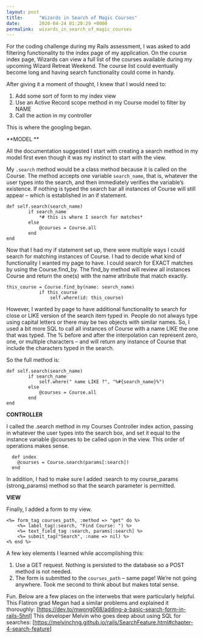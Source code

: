 ```yaml
---
layout: post
title:      "Wizards in Search of Magic Courses"
date:       2020-04-24 01:20:29 +0000
permalink:  wizards_in_search_of_magic_courses
---
```



For the coding challenge during my Rails assessment, I was asked to add filtering functionality to the index page of my application. On the course index page, Wizards can view a full list of the courses available during my upcoming Wizard Retreat Weekend. The course list could eventually become long and having search functionality could come in handy. 

After giving it a moment of thought, I knew that I would need to:
1. Add some sort of form to my index view
2. Use an Active Record scope method in my Course model to filter by NAME
3. Call the action in my controller

This is where the googling began. 

**MODEL **

All the documentation suggested I start with creating a search method in my model first even though it was my instinct to start with the view. 

My `.search` method would be a class method because it is called on the Course. The method accepts one variable `search_name`, that is, whatever the user types into the search, and then immediately verifies the variable’s existence. If nothing is typed the search bar all instances of Course will still appear – which is established in an if statement. 

```
def self.search(search_name)
        if search_name
            *# this is where I search for matches*
        else
            @courses = Course.all
        end
end
```

Now that I had my if statement set up, there were multiple ways I could search for matching instances of Course. I had to decide what kind of functionality I wanted my page to have. I could search for EXACT matches by using the Course.find_by. The find_by method will review all instances Course and return the one(s) with the name attribute that match exactly.  

```
this_course = Course.find_by(name: search_name)
            if this_course
                self.where(id: this_course)
```

However, I wanted by page to have additional functionality to search for close or LIKE version of the search item typed in. People do not always type using capital letters or there may be two objects with similar names. So, I used a bit more SQL to call all instances of Course with a name LIKE the one that was typed. The % before and after the interpolation can represent zero, one, or multiple characters – and will return any instance of Course that include the characters typed in the search. 

So the full method is: 

```
def self.search(search_name)
        if search_name
            self.where(" name LIKE ?", "%#{search_name}%")
        else
            @courses = Course.all
        end 
end
```

**CONTROLLER**
 
I called the .search method in my Courses Controller index action, passing in whatever the user types into the search box, and set it equal to the instance variable @courses to be called upon in the view. This order of operations makes sense. 

```
  def index
    @courses = Course.search(params[:search])
  end
```

In addition, I had to make sure I added :search to my course_params (strong_params) method so that the search parameter is permitted. 

**VIEW**

Finally, I added a form to my view. 

```
<%= form_tag courses_path, :method => "get" do %>
    <%= label_tag(:search, "Find Course: ") %>
    <%= text_field_tag :search, params[:search] %>
    <%= submit_tag("Search", :name => nil) %>
<% end %>
```

A few key elements I learned while accomplishing this: 
1.	Use a GET request. Nothing is persisted to the database so a POST method is not needed. 
2.	The form is submitted to the `courses_path` – same page! We’re not going anywhere. Took me second to think about but makes total sense. 

Fun. Below are a few places on the interwebs that were particularly helpful. 
This Flatiron grad Megan had a similar problems and explained it thoroughly: [https://dev.to/mwong068/adding-a-basic-search-form-in-rails-5hnl]
This developer Melvin who goes deep about using SQL for searches: [https://melvinchng.github.io/rails/SearchFeature.html#chapter-4-search-feature]




